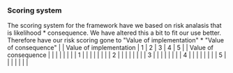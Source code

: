 ### Scoring system

The scoring system for the framework have we based on risk analasis that is likelihood * consequence. We have altered this a bit to fit our use better. Therefore have our risk scoring gone to "Value of implementation" * "Value of consequence"
| | Value of implementation | 1 | 2 | 3 | 4 | 5 |
| Value of consequence  | |  | | | | |
| 1 | | | | | | |
| 2 | | | | | | |
| 3 | | | | | | |
| 4 | | | | | | |
| 5 | | | | | | |
